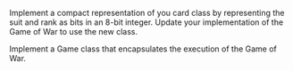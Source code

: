 Implement a compact representation of you card class by representing the suit and rank as bits in an 8-bit integer.
Update your implementation of the Game of War to use the new class.

Implement a Game class that encapsulates the execution of the Game of War.
